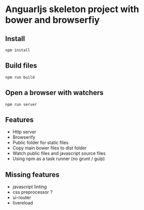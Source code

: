 # Anguarljs skeleton project with bower and browserfiy

## Install
    npm install
    
## Build files
    npm run build

## Open a browser with watchers
    npm run server

## Features

 - Http server
 - Browserify
 - Public folder for static files
 - Copy main bower files to dist folder
 - Watch public files and javascript source files
 - Using npm as a task runner (no grunt / gulp)

## Missing features

- javascript linting
- css preprocessor ?
- ui-router
- livereload
